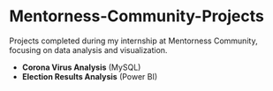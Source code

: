 # Mentorness-Community-Projects

Projects completed during my internship at Mentorness Community, focusing on data analysis and visualization.

- **Corona Virus Analysis** (MySQL)
- **Election Results Analysis** (Power BI)
